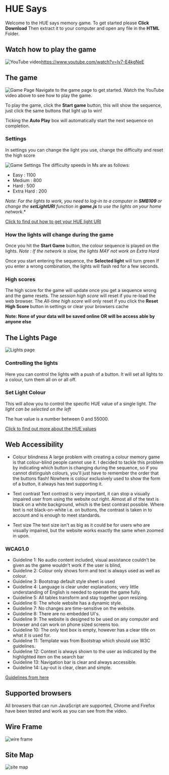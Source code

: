 # HUE Says

Welcome to the HUE says memory game. To get started please **Click Download**
Then extract it to your computer and open any file in the **HTML** Folder.

## Watch how to play the game
![YouTube video](https://img.youtube.com/vi/lv7-E4kgNeE/0.jpg)https://www.youtube.com/watch?v=lv7-E4kgNeE

## The game
![Game Page](https://i.imgur.com/6CwrY7z.png)
Navigate to the game page to get started. Watch the YouTube video above to see how to play the game.

To play the game, click the **Start game** button, this will show the sequence, just click the same buttons that light up to win!

Ticking the **Auto Play** box will automatically start the next sequence on completion.
### Settings
In settings you can change the light you use, change the difficulty and reset the high score

![Game Settings](https://i.imgur.com/83qcl25.png)
The difficulty speeds in Ms are as follows:

 - Easy : 1100
 - Medium : 800
 - Hard : 500
 - Extra Hard : 200

*Note: For the lights to work, you need to log-in to a computer in **SMB109** or change the **setLightURI** function in **game.js** to use the lights on your home network.**

[Click to find out how to get your HUE light URI](https://huetips.com/help/how-to-find-my-bridge-ip-address/)


### How the lights will change during the game


Once you hit the **Start Game** button, the colour sequence is played on the lights.
*Note : If the network is slow, the lights MAY not work on Extra Hard*

Once you start entering the sequence, the **Selected light** will turn green
If you enter a wrong combination, the lights will flash red for a few seconds.

### High scores

The high score for the game will update once you get a sequence wrong and the game resets. The *session high score* will reset if you re-load the web browser. The *All-time high score* will only reset if you click the **Reset High Score** button in settings or clear your browsers cache

**Note: None of your data will be saved online OR will be access able by anyone else**

## The Lights Page
![Lights page](https://i.imgur.com/4ouQl9D.png)

### Controlling the lights

Here you can control the lights with a push of a button.
It will set all lights to a colour, turn them all on or all off.

### Set Light Colour
This will allow you to control the specific HUE value of a single light. 
*The light can be selected on the left*

The hue value is a number between 0 and 55000.

[Click to find out more about the HUE values](https://community.boomi.com/s/news/aBU1W000000bmFhWAI/what-are-hue-talking-about)

## Web Accessibility
- Colour blindness
A large problem with creating a colour memory game is that colour-blind people cannot use it. I decided to tackle this problem by indicating which button is changing during the sequence, so if you cannot distinguish colours, you'll just have to remember the order that the buttons flash!
Nowhere is colour exclusively used to show the form of a button, it always has text supporting it.

- Text contrast
Text contrast is very important, it can stop a visually impaired user from using the website out right. Almost all of the text is black on a white background, which is the best contrast possible. Where text is not black-on-white i.e. on buttons, the contrast is taken in to account and is enough to meet standards.
- Text size
The text size isn't as big as it could be for users who are visually impaired, but the website works exactly the same when zoomed in upon.

### WCAG1.0
- Guideline 1: No audio content included, visual assistance couldn't be given as the game wouldn't work if the user is blind,
- Guideline 2: Colour only shows form and text is always used as well as colour.
- Guideline 3: Bootstrap default style sheet is used
- Guideline 4: Language is clear under explanations; very little understanding of English is needed to operate the game fully.
- Guideline 5: All tables transform and stay together upon resizing.
- Guideline 6: The whole website has a dynamic style.
- Guideline 7: No changes are time-sensitive on the website.
- Guideline 8: There are no embedded UI's.
- Guideline 9: The website is designed to be used on any computer and browser and can work on phone sized screens too.
- Guideline 10: The only text box is empty, however has a clear title on what it is used for.
- Guideline 11: Template was from Bootstrap which should use W3C guidelines.
- Guideline 12: Context is always shown to the user as indicated by the highlighted item on the search bar
- Guideline 13: Navigation bar is clear and always accessible.
- Guideline 14: Lay-out is clear, clean and simple.


[Guidelines from here](https://en.wikipedia.org/wiki/Web_Content_Accessibility_Guidelines)
## Supported browsers
All browsers that can run JavaScript are supported, Chrome and Firefox have been tested and work as you can see from the video.

## Wire Frame
![wire frame](https://github.com/mbruty/HUE-Says/blob/master/Every%20thing%20else/wireframe.png?raw=true)

## Site Map
![site map](https://github.com/mbruty/HUE-Says/blob/master/Every%20thing%20else/sitemap.png?raw=true)
